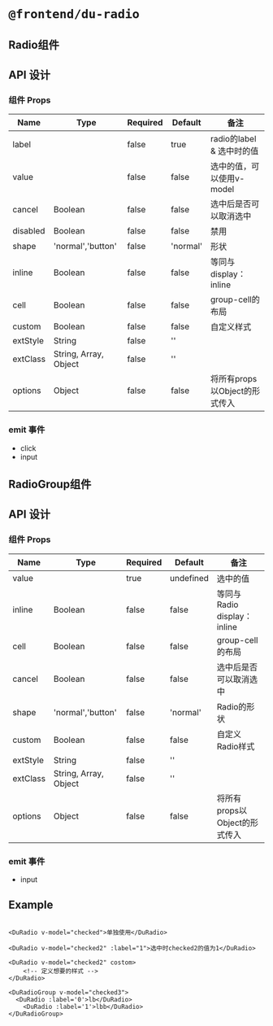 # `@frontend/du-radio`

## Radio组件

## API 设计

### 组件 Props

| Name | Type | Required | Default | 备注 |
| ---- | ---- | -------- | ------- | ---- |
| label |  | false | true | radio的label & 选中时的值 |
| value |  | false | false | 选中的值，可以使用v-model |
| cancel | Boolean | false | false | 选中后是否可以取消选中 |
| disabled | Boolean | false | false | 禁用 |
| shape | 'normal','button' | false | 'normal' | 形状 |
| inline | Boolean | false | false | 等同与display：inline |
| cell | Boolean | false | false | group-cell的布局 |
| custom | Boolean | false | false | 自定义样式 |
| extStyle | String | false | '' | |
| extClass | String, Array, Object | false | '' | |
| options | Object | false | false | 将所有props以Object的形式传入 |

### emit 事件

- click
- input

## RadioGroup组件

## API 设计

### 组件 Props

| Name | Type | Required | Default | 备注 |
| ---- | ---- | -------- | ------- | ---- |
| value |  | true | undefined | 选中的值 |
| inline | Boolean | false | false | 等同与Radio display：inline |
| cell | Boolean | false | false | group-cell的布局 |
| cancel | Boolean | false | false | 选中后是否可以取消选中 |
| shape | 'normal','button' | false | 'normal' | Radio的形状 |
| custom | Boolean | false | false | 自定义Radio样式 |
| extStyle | String | false | '' | |
| extClass | String, Array, Object | false | '' | |
| options | Object | false | false | 将所有props以Object的形式传入 |

### emit 事件

- input

## Example

```vue

<DuRadio v-model="checked">单独使用</DuRadio>

<DuRadio v-model="checked2" :label="1">选中时checked2的值为1</DuRadio>

<DuRadio v-model="checked2" costom>
	<!-- 定义想要的样式 -->
</DuRadio>

<DuRadioGroup v-model="checked3">
  <DuRadio :label='0'>lb</DuRadio>
	<DuRadio :label='1'>lbb</DuRadio>
</DuRadioGroup>
```
